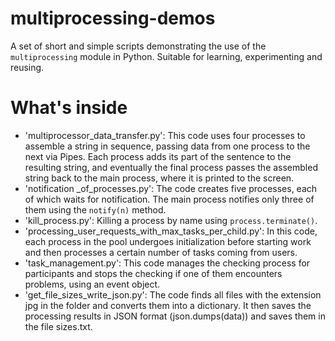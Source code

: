 # multiprocessing-demos
A set of short and simple scripts demonstrating the use of the `multiprocessing` module in Python. Suitable for learning, experimenting and reusing.
# What's inside
- 'multiprocessor_data_transfer.py': This code uses four processes to assemble a string in sequence, passing data from one process to the next via Pipes. Each process adds its part of the sentence to the resulting string, and eventually the final process passes the assembled string back to the main process, where it is printed to the screen.
- 'notification _of_processes.py': The code creates five processes, each of which waits for notification. The main process notifies only three of them using the `notify(n)` method.
- 'kill_process.py': Killing a process by name using `process.terminate()`.
- 'processing_user_requests_with_max_tasks_per_child.py': In this code, each process in the pool undergoes initialization before starting work and then processes a certain number of tasks coming from users.
- 'task_management.py': This code manages the checking process for participants and stops the checking if one of them encounters problems, using an event object.
- 'get_file_sizes_write_json.py': The code finds all files with the extension jpg in the folder and converts them into a dictionary. It then saves the processing results in JSON format (json.dumps(data)) and saves them in the file sizes.txt.
